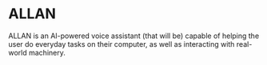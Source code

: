 # ALLAN
ALLAN is an AI-powered voice assistant (that will be) capable of helping the user do everyday tasks on their computer, as well as interacting with real-world machinery.
